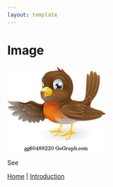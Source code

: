 ```yaml
---
layout: template
---
```


# Image
![Flying Bird](robin.jpg)

See <nav>
  <a href="/index/">Home</a> |
  <a href="/newpage/">Introduction</a>
  </nav>